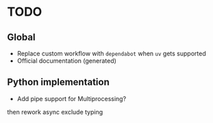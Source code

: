 # TODO

## Global

- Replace custom workflow with `dependabot` when `uv` gets supported
- Official documentation (generated)

## Python implementation

- Add pipe support for Multiprocessing?

then rework
async exclude typing
